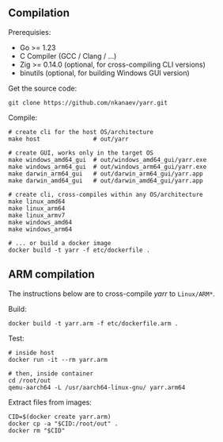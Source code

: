 ## Compilation

Prerequisies:

* Go >= 1.23
* C Compiler (GCC / Clang / ...)
* Zig >= 0.14.0 (optional, for cross-compiling CLI versions)
* binutils (optional, for building Windows GUI version)

Get the source code:

    git clone https://github.com/nkanaev/yarr.git

Compile:

    # create cli for the host OS/architecture
    make host               # out/yarr

    # create GUI, works only in the target OS
    make windows_amd64_gui  # out/windows_amd64_gui/yarr.exe
    make windows_arm64_gui  # out/windows_arm64_gui/yarr.exe
    make darwin_arm64_gui   # out/darwin_arm64_gui/yarr.app
    make darwin_amd64_gui   # out/darwin_amd64_gui/yarr.app

    # create cli, cross-compiles within any OS/architecture
    make linux_amd64
    make linux_arm64
    make linux_armv7
    make windows_amd64
    make windows_arm64

    # ... or build a docker image
    docker build -t yarr -f etc/dockerfile .

## ARM compilation

The instructions below are to cross-compile *yarr* to `Linux/ARM*`.

Build:

    docker build -t yarr.arm -f etc/dockerfile.arm .

Test:

    # inside host
    docker run -it --rm yarr.arm

    # then, inside container
    cd /root/out
    qemu-aarch64 -L /usr/aarch64-linux-gnu/ yarr.arm64

Extract files from images:

    CID=$(docker create yarr.arm)
    docker cp -a "$CID:/root/out" .
    docker rm "$CID"
